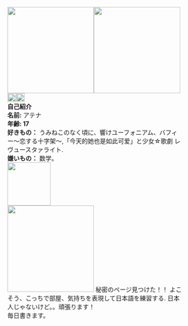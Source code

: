 <html>
<head>
<meta name="viewport" content="width=device-width, initial-scale=1">
   <style> 
	       body {
        background-image: url("https://i.pinimg.com/564x/ee/96/06/ee9606c1e661990cad30cc13e5b1316b.jpg");
        background-attachment: fixed;
         background-position: bottom;
       }
* {
  box-sizing: border-box;
}

/* Create two equal columns that floats next to each other */
.column {
  float: left;
  width: 50%;
  padding: 10px;
  height: 550px; /* Should be removed. Only for demonstration */
  background-color: #ffffff;
}

/* Clear floats after the columns */
.row:after {
  content: "";
  display: table;
  clear: both;
}
</style>
</head>
<body>
	<div class="row">
  <div class="column"><img src="https://pbs.twimg.com/media/E05wpHqXoAINF2_?format=jpg&name=medium" height="200"><img src="https://i.pinimg.com/564x/a7/34/b6/a734b651eb5051258083b939dd1f9d37.jpg" height="200"><br><img src="https://revstar.carrd.co/assets/images/gallery04/bee68068.png?v=81856bea" height="20"><img src="https://revstar.carrd.co/assets/images/gallery04/0ca3ef63.png?v=81856bea" height="20"><br> <b>自己紹介</b><br>
	  <b>名前:</b> アテナ <br>
	 <b> 年齢: 17 </b><br>
	  <b>好きもの：</b> うみねこのなく頃に、響けユーフォニアム、バフィー〜恋する十字架〜,「今天的她也是如此可爱」と少女☆歌劇 レヴュースタァライト.<br>
	 <b> 嫌いもの：</b> 数学。<br>
	  <img src="https://revstar.carrd.co/assets/images/gallery01/7465150e.gif?v=81856bea" height="100">
		</div>
  <div class="column"><img src="https://i.pinimg.com/564x/80/2b/77/802b778c72c2cae08e52e62be4df4728.jpg" height="200">
	  秘密のページ見つけた！！ よこそう、こっちで部屋、気持ちを表現して日本語を練習する. 日本人じゃないけど。。頑張ります！ <br>
	  毎日書きます。
</div>

